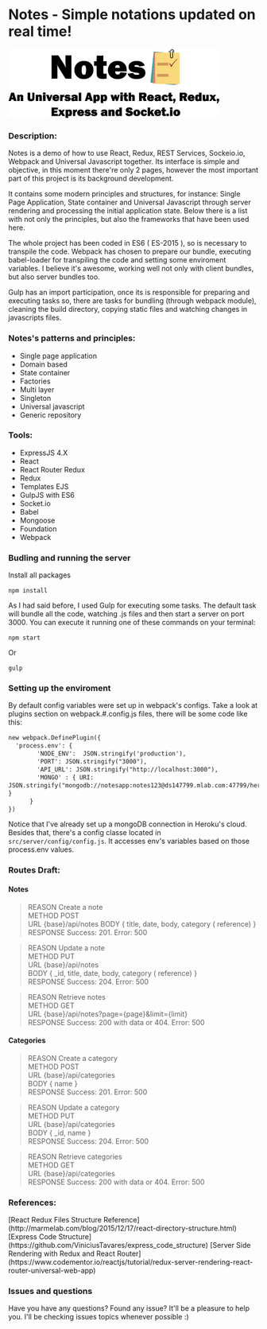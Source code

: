 <h1>Notes - Simple notations updated on real time!</h1>

<img src="/src/client/static/img/header.png" alt="Cover image" />

<h3>Description:</h3>
Notes is a demo of how to use React, Redux, REST Services, Sockeio.io, Webpack and Universal Javascript together. Its interface is simple and objective, in this moment there're only 2 pages, however the most important part of this project is its background development.  

It contains some modern principles and structures, for instance: Single Page Application, State container and Universal Javascript through server rendering and processing the initial application state. Below there is a list with not only the principles, but also the frameworks that have been used here.  

The whole project has been coded in ES6 ( ES-2015 ), so is necessary to transpile the code. Webpack has chosen to prepare our bundle, executing babel-loader for transpiling the code and setting some enviroment variables. I believe it's awesome, working well not only with client bundles, but also server bundles too.  

Gulp has an import participation, once its is responsible for preparing and executing tasks so, there are tasks for bundling (through webpack module), cleaning the build directory, copying static files and watching changes in javascripts files.  

<h3>Notes's patterns and principles:</h3>

* Single page application
* Domain based
* State container
* Factories
* Multi layer
* Singleton
* Universal javascript
* Generic repository

<h3>Tools:</h3>

* ExpressJS 4.X
* React
* React Router Redux
* Redux
* Templates EJS
* GulpJS with ES6
* Socket.io
* Babel
* Mongoose
* Foundation
* Webpack

<h3>Budling and running the server</h3>
Install all packages

```
npm install
```

As I had said before, I used Gulp for executing some tasks. The default task will bundle all the code, watching .js files and then start a server on port 3000. You can execute it running one of these commands on your terminal:
```
npm start
```
Or
```
gulp
```

<h3>Setting up the enviroment</h3>
By default config variables were set up in webpack's configs. Take a look at plugins section on webpack.#.config.js files, there will be some code like this:

```
new webpack.DefinePlugin({
  'process.env': {
        'NODE_ENV':  JSON.stringify('production'),
        'PORT': JSON.stringify("3000"),
        'API_URL': JSON.stringify("http://localhost:3000"),
        'MONGO' : { URI:  JSON.stringify("mongodb://notesapp:notes123@ds147799.mlab.com:47799/heroku_lwvj2lv2") }
      }
})
```

Notice that I've already set up a mongoDB connection in Heroku's cloud. Besides that, there's a config classe located in `src/server/config/config.js`. It accesses env's variables based on those process.env values.

<h3>Routes Draft:</h3>

<h4>Notes </h4>

 > REASON	Create a note  
 > METHOD	POST  
 > URL	{base}/api/notes
 > BODY	{ title, date, body, category ( reference) }  
 > RESPONSE	Success: 201. Error: 500  

 > REASON	Update a note  
 > METHOD	PUT  
 > URL	{base}/api/notes  
 > BODY	{ _id, title, date, body, category ( reference) }  
 > RESPONSE	Success: 204. Error: 500  

 > REASON	Retrieve notes  
 > METHOD	GET    
 > URL	{base}/api/notes?page={page}&limit={limit}  
 > RESPONSE	Success: 200 with data or 404. Error: 500  

<h4>Categories</h4>

 > REASON	Create a category  
 > METHOD	POST  
 > URL	{base}/api/categories  
 > BODY	{ name }  
 > RESPONSE	Success: 201. Error: 500  

 > REASON	Update a category  
 > METHOD	PUT  
 > URL	{base}/api/categories  
 > BODY	{ _id, name }  
 > RESPONSE	Success: 204. Error: 500  

 > REASON	Retrieve categories  
 > METHOD	GET  
 > URL	{base}/api/categories  
 > RESPONSE	Success: 200 with data or 404. Error: 500  

<h3>References:</h3>
[React Redux Files Structure Reference](http://marmelab.com/blog/2015/12/17/react-directory-structure.html)  
[Express Code Structure](https://github.com/ViniciusTavares/express_code_structure)  
[Server Side Rendering with Redux and React Router](https://www.codementor.io/reactjs/tutorial/redux-server-rendering-react-router-universal-web-app)

<h3>Issues and questions</h3>
Have you have any questions? Found any issue? It'll be a pleasure to help you.    
I'll be checking issues topics whenever possible :)
